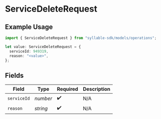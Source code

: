 # ServiceDeleteRequest

## Example Usage

```typescript
import { ServiceDeleteRequest } from "syllable-sdk/models/operations";

let value: ServiceDeleteRequest = {
  serviceId: 949319,
  reason: "<value>",
};
```

## Fields

| Field              | Type               | Required           | Description        |
| ------------------ | ------------------ | ------------------ | ------------------ |
| `serviceId`        | *number*           | :heavy_check_mark: | N/A                |
| `reason`           | *string*           | :heavy_check_mark: | N/A                |